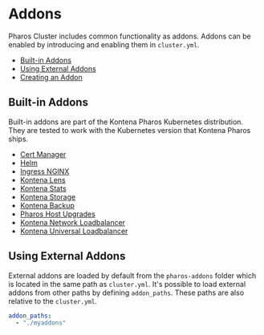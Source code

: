 # Addons

Pharos Cluster includes common functionality as addons. Addons can be enabled by introducing and enabling them in `cluster.yml`.

- [Built-in Addons](#built-in-addons)
- [Using External Addons](#using-external-addons)
- [Creating an Addon](external.md)

## Built-in Addons

Built-in addons are part of the Kontena Pharos Kubernetes distribution. They are tested to work with the Kubernetes version that Kontena Pharos ships.

* [Cert Manager](cert-manager.md)
* [Helm](helm.md)
* [Ingress NGINX](ingress-nginx.md)
* [Kontena Lens](kontena-lens.md)
* [Kontena Stats](kontena-stats.md)
* [Kontena Storage](kontena-storage.md)
* [Kontena Backup](kontena-backup.md)
* [Pharos Host Upgrades](host-upgrades.md)
* [Kontena Network Loadbalancer](kontena-network-lb.md)
* [Kontena Universal Loadbalancer](kontena-universal-lb.md)

## Using External Addons

External addons are loaded by default from the `pharos-addons` folder which is located in the same path as `cluster.yml`. It's possible to load external addons from other paths by defining `addon_paths`. These paths are also relative to the `cluster.yml`.

```yaml
addon_paths:
  - "./myaddons"
```
